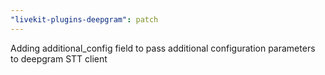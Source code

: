 ```yaml
---
"livekit-plugins-deepgram": patch
---
```


Adding additional_config field to pass additional configuration parameters to deepgram STT client
